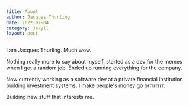 ```yaml
---
title: About
author: Jacques Thurling
date: 2022-02-04
category: Jekyll
layout: post
---
```


I am Jacques Thurling. Much wow.

Nothing really more to say about myself, started as a dev for the memes when I got a random job.
Ended up running everything for the company.

Now currently working as a software dev at a private financial institution building investment systems.
I make people's money go brrrrrrrr.

Building new stuff that interests me.

